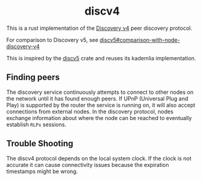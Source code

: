 # <h1 align="center"> discv4 </h1>

This is a rust implementation of
the [Discovery v4](https://github.com/ethereum/devp2p/blob/0b3b679be294324eb893340461c7c51fb4c15864/discv4.md)
peer discovery protocol.

For comparison to Discovery v5,
see [discv5#comparison-with-node-discovery-v4](https://github.com/ethereum/devp2p/blob/40ab248bf7e017e83cc9812a4e048446709623e8/discv5/discv5.md#comparison-with-node-discovery-v4)

This is inspired by the [discv5](https://github.com/sigp/discv5) crate and reuses its kademlia implementation.

## Finding peers

The discovery service continuously attempts to connect to other nodes on the network until it has found enough peers.
If UPnP (Universal Plug and Play) is supported by the router the service is running on, it will also accept connections
from external nodes. In the discovery protocol, nodes exchange information about where the node can be reached to
eventually establish `RLPx` sessions.

## Trouble Shooting

The discv4 protocol depends on the local system clock. If the clock is not accurate it can cause connectivity issues
because the expiration timestamps might be wrong.
